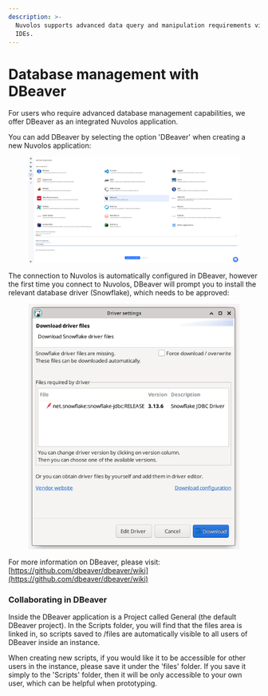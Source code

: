 ```yaml
---
description: >-
  Nuvolos supports advanced data query and manipulation requirements via SQL
  IDEs.
---
```


# Database management with DBeaver

For users who require advanced database management capabilities, we offer DBeaver as an integrated Nuvolos application.

You can add DBeaver by selecting the option 'DBeaver' when creating a new Nuvolos application:

<figure><img src="../.gitbook/assets/Screenshot 2023-01-12 at 13.36.33.png" alt=""><figcaption></figcaption></figure>

The connection to Nuvolos is automatically configured in DBeaver, however the first time you connect to Nuvolos, DBeaver will prompt you to install the relevant database driver (Snowflake), which needs to be approved:

<figure><img src="../.gitbook/assets/Screenshot 2023-01-12 at 13.48.03.png" alt=""><figcaption></figcaption></figure>

For more information on DBeaver, please visit: [https://github.com/dbeaver/dbeaver/wiki](https://github.com/dbeaver/dbeaver/wiki)

### Collaborating in DBeaver

Inside the DBeaver application is a Project called General (the default DBeaver project). In the Scripts folder, you will find that the files area is linked in, so scripts saved to /files are automatically visible to all users of DBeaver inside an instance.

When creating new scripts, if you would like it to be accessible for other users in the instance, please save it under the 'files' folder. If you save it simply to the 'Scripts' folder, then it will be only accessible to your own user, which can be helpful when prototyping.

